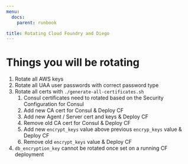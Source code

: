 ```yaml
---
menu:
  docs:
    parent: runbook

title: Rotating Cloud Foundry and Diego
---
```


# Things you will be rotating

1. Rotate all AWS keys
1. Rotate all UAA user passwords with correct password type
1. Rotate all certs with `./generate-all-certificates.sh`
    1. Consul certificates need to rotated based on the Security Configuration
       for Consul
    1. Add new CA cert for Consul & Deploy CF
    1. Add new Agent / Server cert and keys & Deploy CF
    1. Remove old CA cert for Consul & Deploy CF
    1. Add new `encrypt_keys` value above previous `encryp_keys` value & Deploy
       CF
    1. Remove old `encrypt_keys` value & Deploy CF
1. `db_encryption_key` cannot be rotated once set on a running CF deployment

